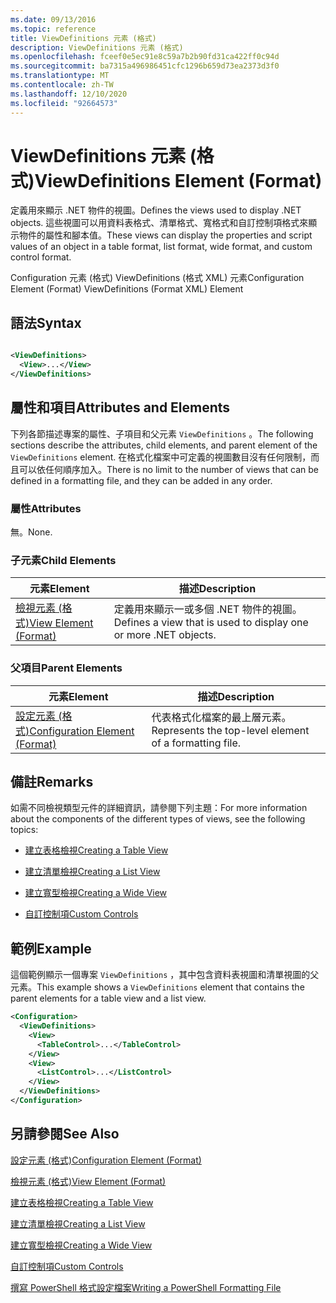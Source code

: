 ```yaml
---
ms.date: 09/13/2016
ms.topic: reference
title: ViewDefinitions 元素 (格式)
description: ViewDefinitions 元素 (格式)
ms.openlocfilehash: fceef0e5ec91e8c59a7b2b90fd31ca422ff0c94d
ms.sourcegitcommit: ba7315a496986451cfc1296b659d73ea2373d3f0
ms.translationtype: MT
ms.contentlocale: zh-TW
ms.lasthandoff: 12/10/2020
ms.locfileid: "92664573"
---
```

# <a name="viewdefinitions-element-format"></a><span data-ttu-id="7e639-103">ViewDefinitions 元素 (格式)</span><span class="sxs-lookup"><span data-stu-id="7e639-103">ViewDefinitions Element (Format)</span></span>

<span data-ttu-id="7e639-104">定義用來顯示 .NET 物件的視圖。</span><span class="sxs-lookup"><span data-stu-id="7e639-104">Defines the views used to display .NET objects.</span></span> <span data-ttu-id="7e639-105">這些視圖可以用資料表格式、清單格式、寬格式和自訂控制項格式來顯示物件的屬性和腳本值。</span><span class="sxs-lookup"><span data-stu-id="7e639-105">These views can display the properties and script values of an object  in a table format, list format, wide format, and custom control format.</span></span>

<span data-ttu-id="7e639-106">Configuration 元素 (格式) ViewDefinitions (格式 XML) 元素</span><span class="sxs-lookup"><span data-stu-id="7e639-106">Configuration Element (Format) ViewDefinitions (Format XML) Element</span></span>

## <a name="syntax"></a><span data-ttu-id="7e639-107">語法</span><span class="sxs-lookup"><span data-stu-id="7e639-107">Syntax</span></span>

```xml

<ViewDefinitions>
  <View>...</View>
</ViewDefinitions>
```

## <a name="attributes-and-elements"></a><span data-ttu-id="7e639-108">屬性和項目</span><span class="sxs-lookup"><span data-stu-id="7e639-108">Attributes and Elements</span></span>

<span data-ttu-id="7e639-109">下列各節描述專案的屬性、子項目和父元素 `ViewDefinitions` 。</span><span class="sxs-lookup"><span data-stu-id="7e639-109">The following sections describe the attributes, child elements, and parent element of the `ViewDefinitions` element.</span></span> <span data-ttu-id="7e639-110">在格式化檔案中可定義的視圖數目沒有任何限制，而且可以依任何順序加入。</span><span class="sxs-lookup"><span data-stu-id="7e639-110">There is no limit to the number of views that can be defined in a formatting file, and they can be added in any order.</span></span>

### <a name="attributes"></a><span data-ttu-id="7e639-111">屬性</span><span class="sxs-lookup"><span data-stu-id="7e639-111">Attributes</span></span>

<span data-ttu-id="7e639-112">無。</span><span class="sxs-lookup"><span data-stu-id="7e639-112">None.</span></span>

### <a name="child-elements"></a><span data-ttu-id="7e639-113">子元素</span><span class="sxs-lookup"><span data-stu-id="7e639-113">Child Elements</span></span>

|<span data-ttu-id="7e639-114">元素</span><span class="sxs-lookup"><span data-stu-id="7e639-114">Element</span></span>|<span data-ttu-id="7e639-115">描述</span><span class="sxs-lookup"><span data-stu-id="7e639-115">Description</span></span>|
|-------------|-----------------|
|[<span data-ttu-id="7e639-116">檢視元素 (格式)</span><span class="sxs-lookup"><span data-stu-id="7e639-116">View Element (Format)</span></span>](./view-element-format.md)|<span data-ttu-id="7e639-117">定義用來顯示一或多個 .NET 物件的視圖。</span><span class="sxs-lookup"><span data-stu-id="7e639-117">Defines a view that is used to display one or more .NET objects.</span></span>|

### <a name="parent-elements"></a><span data-ttu-id="7e639-118">父項目</span><span class="sxs-lookup"><span data-stu-id="7e639-118">Parent Elements</span></span>

|<span data-ttu-id="7e639-119">元素</span><span class="sxs-lookup"><span data-stu-id="7e639-119">Element</span></span>|<span data-ttu-id="7e639-120">描述</span><span class="sxs-lookup"><span data-stu-id="7e639-120">Description</span></span>|
|-------------|-----------------|
|[<span data-ttu-id="7e639-121">設定元素 (格式)</span><span class="sxs-lookup"><span data-stu-id="7e639-121">Configuration Element (Format)</span></span>](./configuration-element-format.md)|<span data-ttu-id="7e639-122">代表格式化檔案的最上層元素。</span><span class="sxs-lookup"><span data-stu-id="7e639-122">Represents the top-level element of a formatting file.</span></span>|

## <a name="remarks"></a><span data-ttu-id="7e639-123">備註</span><span class="sxs-lookup"><span data-stu-id="7e639-123">Remarks</span></span>

<span data-ttu-id="7e639-124">如需不同檢視類型元件的詳細資訊，請參閱下列主題：</span><span class="sxs-lookup"><span data-stu-id="7e639-124">For more information about the components of the different types of views, see the following topics:</span></span>

- [<span data-ttu-id="7e639-125">建立表格檢視</span><span class="sxs-lookup"><span data-stu-id="7e639-125">Creating a Table View</span></span>](./creating-a-table-view.md)

- [<span data-ttu-id="7e639-126">建立清單檢視</span><span class="sxs-lookup"><span data-stu-id="7e639-126">Creating a List View</span></span>](./creating-a-list-view.md)

- [<span data-ttu-id="7e639-127">建立寬型檢視</span><span class="sxs-lookup"><span data-stu-id="7e639-127">Creating a Wide View</span></span>](./creating-a-wide-view.md)

- [<span data-ttu-id="7e639-128">自訂控制項</span><span class="sxs-lookup"><span data-stu-id="7e639-128">Custom Controls</span></span>](./creating-custom-controls.md)

## <a name="example"></a><span data-ttu-id="7e639-129">範例</span><span class="sxs-lookup"><span data-stu-id="7e639-129">Example</span></span>

<span data-ttu-id="7e639-130">這個範例顯示一個專案 `ViewDefinitions` ，其中包含資料表視圖和清單視圖的父元素。</span><span class="sxs-lookup"><span data-stu-id="7e639-130">This example shows a `ViewDefinitions` element that contains the parent elements for a table view and a list view.</span></span>

```xml
<Configuration>
  <ViewDefinitions>
    <View>
      <TableControl>...</TableControl>
    </View>
    <View>
      <ListControl>...</ListControl>
    </View>
  </ViewDefinitions>
</Configuration>
```

## <a name="see-also"></a><span data-ttu-id="7e639-131">另請參閱</span><span class="sxs-lookup"><span data-stu-id="7e639-131">See Also</span></span>

[<span data-ttu-id="7e639-132">設定元素 (格式)</span><span class="sxs-lookup"><span data-stu-id="7e639-132">Configuration Element (Format)</span></span>](./configuration-element-format.md)

[<span data-ttu-id="7e639-133">檢視元素 (格式)</span><span class="sxs-lookup"><span data-stu-id="7e639-133">View Element (Format)</span></span>](./view-element-format.md)

[<span data-ttu-id="7e639-134">建立表格檢視</span><span class="sxs-lookup"><span data-stu-id="7e639-134">Creating a Table View</span></span>](./creating-a-table-view.md)

[<span data-ttu-id="7e639-135">建立清單檢視</span><span class="sxs-lookup"><span data-stu-id="7e639-135">Creating a List View</span></span>](./creating-a-list-view.md)

[<span data-ttu-id="7e639-136">建立寬型檢視</span><span class="sxs-lookup"><span data-stu-id="7e639-136">Creating a Wide View</span></span>](./creating-a-wide-view.md)

[<span data-ttu-id="7e639-137">自訂控制項</span><span class="sxs-lookup"><span data-stu-id="7e639-137">Custom Controls</span></span>](./creating-custom-controls.md)

[<span data-ttu-id="7e639-138">撰寫 PowerShell 格式設定檔案</span><span class="sxs-lookup"><span data-stu-id="7e639-138">Writing a PowerShell Formatting File</span></span>](./writing-a-powershell-formatting-file.md)
